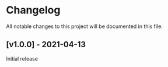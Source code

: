 # Changelog
All notable changes to this project will be documented in this file.

<a name="v1.0.0"></a>
## [v1.0.0] - 2021-04-13

Initial release
